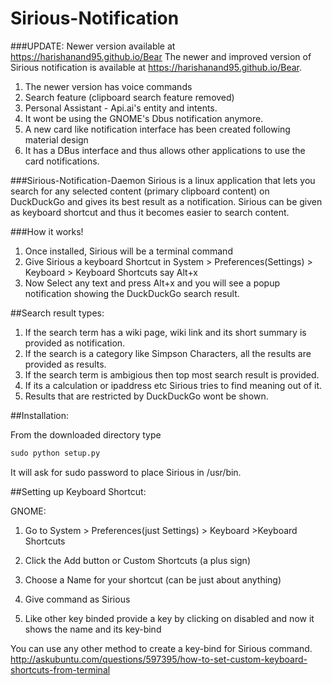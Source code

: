 # Sirious-Notification
###UPDATE: Newer version available at https://harishanand95.github.io/Bear
The newer and improved version of Sirious notification is available at https://harishanand95.github.io/Bear. 
  1. The newer version has voice commands
  2. Search feature  (clipboard search feature removed)
  3. Personal Assistant - Api.ai's entity and intents.   
  4. It wont be using the GNOME's Dbus notification anymore. 
  5. A new card like notification interface has been created following material design 
  6. It has a DBus interface and thus allows other applications to use the card notifications.


###Sirious-Notification-Daemon
Sirious is a linux application that lets you search for any selected content (primary clipboard content) on DuckDuckGo and gives its best result as a notification.
Sirious can be given as keyboard shortcut and thus it becomes easier to search content.


###How it works! 
1. Once installed, Sirious will be a terminal command
2. Give Sirious a keyboard Shortcut in System > Preferences(Settings) > Keyboard > Keyboard Shortcuts say Alt+x
3. Now Select any text and press Alt+x and you will see a popup notification showing the DuckDuckGo search result.

##Search result types:
  1. If the search term has a wiki page, wiki link and its short summary is provided as notification.
  2. If the search is a category like Simpson Characters, all the results are provided as results.
  3. If the search term is ambigious then top most search result is provided.
  4. If its a calculation or ipaddress etc Sirious tries to find meaning out of it.
  5. Results that are restricted by DuckDuckGo wont be shown.

##Installation:

From the downloaded directory type

```python
sudo python setup.py 
```

It will ask for sudo password to place Sirious in /usr/bin.

##Setting up Keyboard Shortcut:

GNOME:

1. Go to System > Preferences(just Settings) > Keyboard >Keyboard Shortcuts

2. Click the Add button or Custom Shortcuts (a plus sign)

3. Choose a Name for your shortcut (can be just about anything)

4. Give command as Sirious 

5. Like other key binded provide a key by clicking on disabled and now it shows the name and its key-bind

You can use any other method to create a key-bind for Sirious command.
http://askubuntu.com/questions/597395/how-to-set-custom-keyboard-shortcuts-from-terminal

